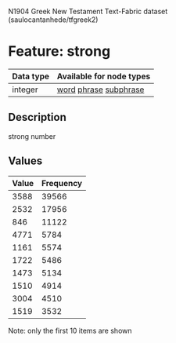 <p>N1904 Greek New Testament Text-Fabric dataset (saulocantanhede/tfgreek2)</p>

<h1>Feature: strong</h1>

<table>
<thead>
<tr>
  <th>Data type</th>
  <th>Available for node types</th>
</tr>
</thead>
<tbody>
<tr>
  <td>integer</td>
  <td><A HREF="featurebynodetype.md#word">word</A> <A HREF="featurebynodetype.md#phrase">phrase</A> <A HREF="featurebynodetype.md#subphrase">subphrase</A></td>
</tr>
</tbody>
</table>

<h2>Description</h2>

<p>strong number</p>

<h2>Values</h2>

<table>
<thead>
<tr>
  <th>Value</th>
  <th>Frequency</th>
</tr>
</thead>
<tbody>
<tr>
  <td>3588</td>
  <td>39566</td>
</tr>
<tr>
  <td>2532</td>
  <td>17956</td>
</tr>
<tr>
  <td>846</td>
  <td>11122</td>
</tr>
<tr>
  <td>4771</td>
  <td>5784</td>
</tr>
<tr>
  <td>1161</td>
  <td>5574</td>
</tr>
<tr>
  <td>1722</td>
  <td>5486</td>
</tr>
<tr>
  <td>1473</td>
  <td>5134</td>
</tr>
<tr>
  <td>1510</td>
  <td>4914</td>
</tr>
<tr>
  <td>3004</td>
  <td>4510</td>
</tr>
<tr>
  <td>1519</td>
  <td>3532</td>
</tr>
</tbody>
</table>

<p>Note: only the first 10 items are shown</p>
